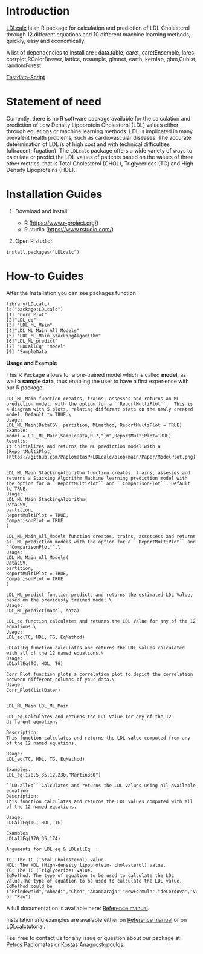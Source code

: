 # Introduction

[LDLcalc](https://cran.r-project.org/web/packages/LDLcalc/index.html) is an R package for calculation and prediction of LDL Cholesterol through 12 different equations and 10 different machine learning methods, quickly, easy and economically.

A list of dependencies to install are : data.table, caret, caretEnsemble, lares, corrplot,RColorBrewer, lattice, resample, glmnet, earth, kernlab, gbm,Cubist, randomForest

[Testdata-Script](https://github.com/PaplomatasP/LDLcalculation/tree/main/LDLcalc/tests)

# Statement of need

Currently, there is no R software package available for the calculation and prediction of Low Density Lipoprotein Cholesterol (LDL) values either through equations or machine learning methods. LDL is implicated in many prevalent health problems, such as cardiovascular diseases. The accurate determination of LDL is of high cost and with technical difficulties (ultracentrifugation). The ``LDLcalc`` package offers a wide variety of ways to calculate or predict the LDL values of patients based on the values of three other metrics, that is Total Cholesterol (CHOL), Triglycerides (TG) and High Density Lipoproteins (HDL).

# Installation Guides

1. Download and install:

    - R (https://www.r-project.org/)
    - R studio (https://www.rstudio.com/)

2. Open R studio:

```
install.packages("LDLcalc")
```
# How-to Guides

After the Installation you can see packages function :
``` 
library(LDLcalc)
ls("package:LDLcalc")
[1] "Corr_Plot" 
[2]"LDL_eq" 
[3] "LDL_ML_Main" 
[4]"LDL_ML_Main_All_Models" 
[5] "LDL_ML_Main_StackingAlgorithm" 
[6]"LDL_ML_predict" 
[7] "LDLallEq" "model" 
[9] "SampleData
```
**Usage and Example**

This R Package allows for a pre-trained model which is called **model**, as well a **sample data**, thus enabling the user to have a first experience with our  R package.
```
LDL_ML_Main function creates, trains, assesses and returns an ML prediction model, with the option for a ``ReportMultiPlot``.  This is a diagram with 5 plots, relating different stats on the newly created model. Default to TRUE.\
Usage:
LDL_ML_Main(DataCSV, partition, MLmethod, ReportMultiPlot = TRUE)
Example:
model = LDL_ML_Main(SampleData,0.7,"lm",ReportMultiPlot=TRUE)
Results:
It initializes and returns the ML prediction model with a [ReportMultiPlot](https://github.com/PaplomatasP/LDLcalc/blob/main/Paper/ModelPlot.png)


LDL_ML_Main_StackingAlgorithm function creates, trains, assesses and returns a Stacking Algorithm Machine learning prediction model with the option for a ``ReportMultiPlot`` and ``ComparisonPlot``. Default to TRUE.
Usage:
LDL_ML_Main_StackingAlgorithm(
DataCSV,
partition,
ReportMultiPlot = TRUE,
ComparisonPlot = TRUE
) 

LDL_ML_Main_All_Models function creates, trains, assessess and returns  all ML prediction models with the option for a ``ReportMultiPlot`` and ``ComparisonPlot``.\
Usage:
LDL_ML_Main_All_Models(
DataCSV,
partition,
ReportMultiPlot = TRUE,
ComparisonPlot = TRUE
)

LDL_ML_predict function predicts and returns the estimated LDL Value, based on the previously trained model.\
Usage:
LDL_ML_predict(model, data)

LDL_eq function calculates and returns the LDL Value for any of the 12 equations.\
Usage:
LDL_eq(TC, HDL, TG, EqMethod)

LDLallEq function calculates and returns the LDL values calculated with all of the 12 named equations.\
Usage:
LDLallEq(TC, HDL, TG)

Corr_Plot function plots a correlation plot to depict the correlation between different columns of your data.\
Usage:
Corr_Plot(listDaten)


LDL_ML_Main LDL_ML_Main

LDL_eq Calculates and returns the LDL Value for any of the 12 different equations

Description:
This function calculates and returns the LDL value computed from any of the 12 named equations.

Usage:
LDL_eq(TC, HDL, TG, EqMethod)

Examples:
LDL_eq(170.5,35.12,230,"Martin360")

``LDLallEq`` Calculates and returns the LDL values using all available equation
Description:
This function calculates and returns the LDL values computed with all of the 12 named equations.

Usage:
LDLallEq(TC, HDL, TG)

Examples
LDLallEq(170,35,174)

Arguments for LDL_eq & LDLallEq  :

TC: The TC (Total Cholesterol) value.
HDL: The HDL (High-density lipoprotein- cholesterol) value.
TG: The TG (Triglyceride) value.
EqMethod: The type of equation to be used to calculate the LDL value.The type of equation to be used to calculate the LDL value. EqMethod could be ("Friedewald","Ahmadi","Chen","Anandaraja","NewFormula","deCordova","Vujovic","Hattori","Puavillai","Hatta","Martin180","Martin360","Martin2000","DeLong" or "Rao")
```

A full documentation is available here: [Reference manual](https://cran.r-project.org/web/packages/LDLcalc/LDLcalc.pdf).

Installation and examples are available either on [Reference manual](https://cran.r-project.org/web/packages/LDLcalc/LDLcalc.pdf) or on [LDLcalctutorial](https://sciencesandresearch.com/wp-content/uploads/2021/10/LDLcalcTutorial-1.pdf).

Feel free to contact us for any issue or question about our package at [Petros Paplomatas](mailto:p.paplomatas@hotmail.com) or [Kostas Anagnostopoulos](mailto:kanagno@gmail.com).
